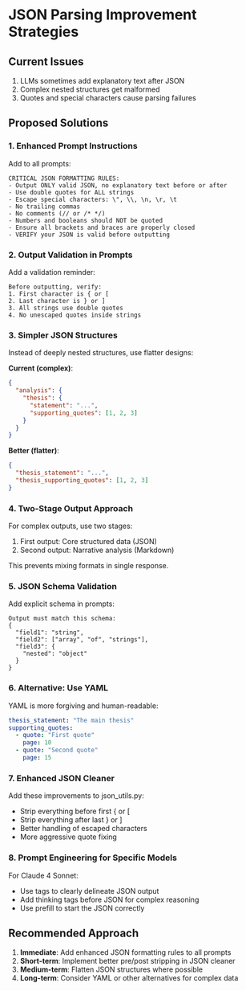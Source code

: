 # JSON Parsing Improvement Strategies

## Current Issues
1. LLMs sometimes add explanatory text after JSON
2. Complex nested structures get malformed
3. Quotes and special characters cause parsing failures

## Proposed Solutions

### 1. Enhanced Prompt Instructions
Add to all prompts:
```
CRITICAL JSON FORMATTING RULES:
- Output ONLY valid JSON, no explanatory text before or after
- Use double quotes for ALL strings
- Escape special characters: \", \\, \n, \r, \t
- No trailing commas
- No comments (// or /* */)
- Numbers and booleans should NOT be quoted
- Ensure all brackets and braces are properly closed
- VERIFY your JSON is valid before outputting
```

### 2. Output Validation in Prompts
Add a validation reminder:
```
Before outputting, verify:
1. First character is { or [
2. Last character is } or ]
3. All strings use double quotes
4. No unescaped quotes inside strings
```

### 3. Simpler JSON Structures
Instead of deeply nested structures, use flatter designs:

**Current (complex)**:
```json
{
  "analysis": {
    "thesis": {
      "statement": "...",
      "supporting_quotes": [1, 2, 3]
    }
  }
}
```

**Better (flatter)**:
```json
{
  "thesis_statement": "...",
  "thesis_supporting_quotes": [1, 2, 3]
}
```

### 4. Two-Stage Output Approach
For complex outputs, use two stages:
1. First output: Core structured data (JSON)
2. Second output: Narrative analysis (Markdown)

This prevents mixing formats in single response.

### 5. JSON Schema Validation
Add explicit schema in prompts:
```
Output must match this schema:
{
  "field1": "string",
  "field2": ["array", "of", "strings"],
  "field3": {
    "nested": "object"
  }
}
```

### 6. Alternative: Use YAML
YAML is more forgiving and human-readable:
```yaml
thesis_statement: "The main thesis"
supporting_quotes:
  - quote: "First quote"
    page: 10
  - quote: "Second quote"
    page: 15
```

### 7. Enhanced JSON Cleaner
Add these improvements to json_utils.py:
- Strip everything before first { or [
- Strip everything after last } or ]
- Better handling of escaped characters
- More aggressive quote fixing

### 8. Prompt Engineering for Specific Models
For Claude 4 Sonnet:
- Use <json> tags to clearly delineate JSON output
- Add thinking tags before JSON for complex reasoning
- Use prefill to start the JSON correctly

## Recommended Approach

1. **Immediate**: Add enhanced JSON formatting rules to all prompts
2. **Short-term**: Implement better pre/post stripping in JSON cleaner
3. **Medium-term**: Flatten JSON structures where possible
4. **Long-term**: Consider YAML or other alternatives for complex data 